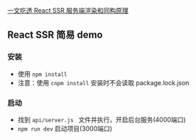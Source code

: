 [一文吃透 React SSR 服务端渲染和同构原理](https://segmentfault.com/a/1190000020417285)


## React SSR 简易 demo

### 安装
* 使用 `npm install ` 
* 注意：使用 `cnpm install` 安装时不会读取 package.lock.json

### 启动
* 找到 `api/server.js ` 文件并执行，开启后台服务(4000端口)
* `npm run dev` 启动项目(3000端口)























